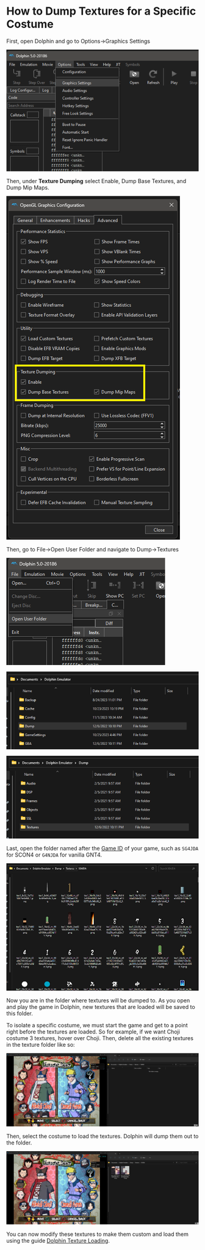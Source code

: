 # How to Dump Textures for a Specific Costume

First, open Dolphin and go to Options->Graphics Settings

![Graphics Settings](/general/images/dump_specific_costume/1.png?raw=true "Graphics Settings")

Then, under **Texture Dumping** select Enable, Dump Base Textures, and Dump Mip Maps.

![Enable Texture Dumping](/general/images/dump_specific_costume/2.png?raw=true "Enable Texture Dumping")

Then, go to File->Open User Folder and navigate to Dump->Textures

![Open User Folder](/general/images/dump_specific_costume/3.png?raw=true "Open User Folder")

![Open Dump](/general/images/dump_specific_costume/4.png?raw=true "Open Dump")

![Open Textures](/general/images/dump_specific_costume/5.png?raw=true "Open Textures")

Last, open the folder named after the [Game ID](https://www.gametdb.com/) of your game, such as `SG4JDA` for SCON4 or `G4NJDA` for vanilla GNT4.

![Texture Directory](/general/images/dump_specific_costume/6.png?raw=true "Texture Directory")

Now you are in the folder where textures will be dumped to. As you open and play the game in Dolphin, new textures that are loaded will be saved to this folder.

To isolate a specific costume, we must start the game and get to a point right before the textures are loaded. So for example, if we want Choji costume 3 textures, hover over Choji. Then, delete all the existing textures in the texture folder like so:

![Delete Existing Textures](/general/images/dump_specific_costume/7.png?raw=true "Delete Existing Textures")

Then, select the costume to load the textures. Dolphin will dump them out to the folder.

![Dump Textures](/general/images/dump_specific_costume/8.png?raw=true "Dump Textures")

You can now modify these textures to make them custom and load them using the guide [Dolphin Texture Loading](/general/docs/guides/dolphin_texture_loading.md).
